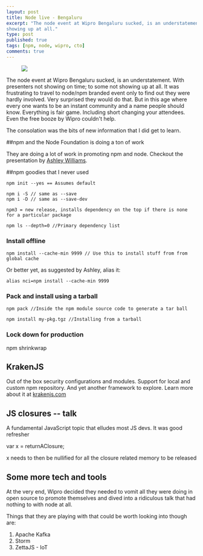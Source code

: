```yaml
---
layout: post
title: Node live - Bengaluru
excerpt: "The node event at Wipro Bengaluru sucked, is an understatement.  With presenters not showing on time; to some not 
showing up at all."
type: post
published: true
tags: [npm, node, wipro, cto]
comments: true
---
```


<figure>
	<img src="https://upload.wikimedia.org/wikipedia/commons/thumb/d/db/Npm-logo.svg/2000px-Npm-logo.svg.png">
</figure>
The node event at Wipro Bengaluru sucked, is an understatement.  With presenters not showing on time; to some not 
showing up at all. It was frustrating to travel to node/npm branded event only to find out they were hardly involved. 
Very surprised they would do that. But in this age where every one wants to be an instant community and a name people 
should know. Everything is fair game. Including short changing your attendees. Even the free booze by Wipro couldn't help.

The consolation was the bits of new information that I did get to learn.

##npm and the Node Foundation is doing a ton of work

They are doing a lot of work in promoting npm and node. Checkout the presentation by [Ashley Williams](http://ashleygwilliams.github.io/node-live/#1).

##npm goodies that I never used

```
npm init --yes == Assumes default

npm i -S // same as --save
npm i -D // same as --save-dev

npm3 = new release, installs dependency on the top if there is none for a particular package

npm ls --depth=0 //Primary dependency list
```

### Install offline
```
npm install --cache-min 9999 // Use this to install stuff from from global cache
```

Or better yet, as suggested by Ashley, alias it:
```
alias nci=npm install --cache-min 9999
```

### Pack and install using a tarball
```
npm pack //Inside the npm module source code to generate a tar ball

npm install my-pkg.tgz //Installing from a tarball
```

### Lock down for production
npm shrinkwrap

## KrakenJS
Out of the box security configurations and modules.
Support for local and custom npm repository. And yet another framework to explore. Learn more about it at [krakenjs.com](http://krakenjs.com/)


## JS closures -- talk
A fundamental JavaScript topic that elludes most JS devs. It was good refresher

var x = returnAClosure;

x needs to then be nullified for all the closure related memory to be released

## Some more tech and tools
At the very end, Wipro decided they needed to vomit all they were doing in open source to promote themselves and dived 
into a ridiculous talk that had nothing to with node at all.

Things that they are playing with that could be worth looking into though are:

1. Apache Kafka
2. Storm 
3. ZettaJS - IoT



